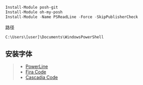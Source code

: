 ```powershell
Install-Module posh-git
Install-Module oh-my-posh
Install-Module -Name PSReadLine -Force -SkipPublisherCheck
```

路径
```
C:\Users\[user]\Documents\WindowsPowerShell
```

## 安装字体
> * [PowerLine](https://github.com/powerline/fonts)
> * [Fira Code](https://github.com/tonsky/FiraCode)
> * [Cascadia Code](https://github.com/microsoft/cascadia-code)

